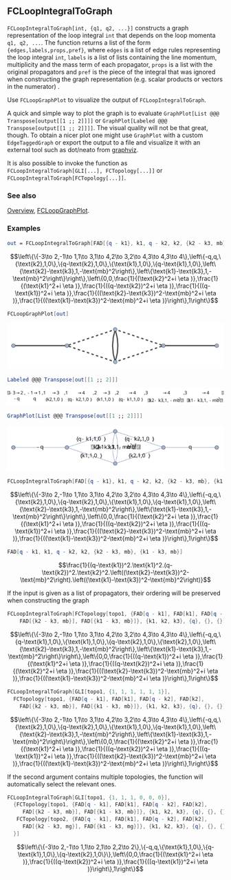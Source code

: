 ## FCLoopIntegralToGraph

`FCLoopIntegralToGraph[int, {q1, q2, ...}]` constructs a graph representation of the loop integral `int` that depends on the loop momenta `q1, q2, ...`. The function returns a list of the form `{edges,labels,props,pref}`, where `edges` is a list of edge rules representing the loop integral `int`, `labels` is a list of lists containing the line momentum, multiplicity and the mass term of each propagator, `props` is a list with the original propagators and `pref` is the piece of the integral that was ignored when constructing the graph representation (e.g. scalar products or vectors in the numerator) .

Use `FCLoopGraphPlot` to visualize the output of `FCLoopIntegralToGraph`.

A quick and simple way to plot the graph is to evaluate `GraphPlot[List @@@ Transpose[output[[1 ;; 2]]]]` or `GraphPlot[Labeled @@@ Transpose[output[[1 ;; 2]]]]`. The visual quality will not be that great, though. To obtain a nicer plot one might use `GraphPlot` with a custom `EdgeTaggedGraph` or export the output to a file and visualize it with an external tool such as dot/neato from [graphviz](https://graphviz.org/).

It is also possible to invoke the function as `FCLoopIntegralToGraph[GLI[...], FCTopology[...]]` or `FCLoopIntegralToGraph[FCTopology[...]]`.

### See also

[Overview](Extra/FeynCalc.md), [FCLoopGraphPlot](FCLoopGraphPlot.md).

### Examples

```mathematica
out = FCLoopIntegralToGraph[FAD[{q - k1}, k1, q - k2, k2, {k2 - k3, mb}, {k1 - k3, mb}], {k1, k2, k3}]
```

$$\left\{\{-3\to 2,-1\to 1,1\to 3,1\to 4,2\to 3,2\to 4,3\to 4,3\to 4\},\left\{-q,q,\{\text{k2},1,0\},\{q-\text{k2},1,0\},\{\text{k1},1,0\},\{q-\text{k1},1,0\},\left\{\text{k2}-\text{k3},1,-\text{mb}^2\right\},\left\{\text{k1}-\text{k3},1,-\text{mb}^2\right\}\right\},\left\{0,0,\frac{1}{(\text{k2}^2+i \eta )},\frac{1}{(\text{k1}^2+i \eta )},\frac{1}{((q-\text{k2})^2+i \eta )},\frac{1}{((q-\text{k1})^2+i \eta )},\frac{1}{((\text{k2}-\text{k3})^2-\text{mb}^2+i \eta )},\frac{1}{((\text{k1}-\text{k3})^2-\text{mb}^2+i \eta )}\right\},1\right\}$$

```mathematica
FCLoopGraphPlot[out]
```

![0bfm86ewusrdi](img/0bfm86ewusrdi.svg)

```mathematica
Labeled @@@ Transpose[out[[1 ;; 2]]]
```

![01p715ugi4jrv](img/01p715ugi4jrv.svg)

```mathematica
GraphPlot[List @@@ Transpose[out[[1 ;; 2]]]]
```

![0blv15cgm9d0u](img/0blv15cgm9d0u.svg)

```mathematica
FCLoopIntegralToGraph[FAD[{q - k1}, k1, q - k2, k2, {k2 - k3, mb}, {k1 - k3, mb}], {k1, k2,k3}]
```

$$\left\{\{-3\to 2,-1\to 1,1\to 3,1\to 4,2\to 3,2\to 4,3\to 4,3\to 4\},\left\{-q,q,\{\text{k2},1,0\},\{q-\text{k2},1,0\},\{\text{k1},1,0\},\{q-\text{k1},1,0\},\left\{\text{k2}-\text{k3},1,-\text{mb}^2\right\},\left\{\text{k1}-\text{k3},1,-\text{mb}^2\right\}\right\},\left\{0,0,\frac{1}{(\text{k2}^2+i \eta )},\frac{1}{(\text{k1}^2+i \eta )},\frac{1}{((q-\text{k2})^2+i \eta )},\frac{1}{((q-\text{k1})^2+i \eta )},\frac{1}{((\text{k2}-\text{k3})^2-\text{mb}^2+i \eta )},\frac{1}{((\text{k1}-\text{k3})^2-\text{mb}^2+i \eta )}\right\},1\right\}$$

```mathematica
FAD[q - k1, k1, q - k2, k2, {k2 - k3, mb}, {k1 - k3, mb}]
```

$$\frac{1}{(q-\text{k1})^2.\text{k1}^2.(q-\text{k2})^2.\text{k2}^2.\left((\text{k2}-\text{k3})^2-\text{mb}^2\right).\left((\text{k1}-\text{k3})^2-\text{mb}^2\right)}$$

If the input is given as a list of propagators, their ordering will be preserved when constructing the graph

```mathematica
FCLoopIntegralToGraph[FCTopology[topo1, {FAD[q - k1], FAD[k1], FAD[q - k2], FAD[k2], 
    FAD[{k2 - k3, mb}], FAD[{k1 - k3, mb}]}, {k1, k2, k3}, {q}, {}, {}]]
```

$$\left\{\{-3\to 2,-1\to 1,1\to 3,1\to 4,2\to 3,2\to 4,3\to 4,3\to 4\},\left\{-q,q,\{q-\text{k1},1,0\},\{\text{k1},1,0\},\{q-\text{k2},1,0\},\{\text{k2},1,0\},\left\{\text{k2}-\text{k3},1,-\text{mb}^2\right\},\left\{\text{k1}-\text{k3},1,-\text{mb}^2\right\}\right\},\left\{0,0,\frac{1}{((q-\text{k1})^2+i \eta )},\frac{1}{(\text{k1}^2+i \eta )},\frac{1}{((q-\text{k2})^2+i \eta )},\frac{1}{(\text{k2}^2+i \eta )},\frac{1}{((\text{k2}-\text{k3})^2-\text{mb}^2+i \eta )},\frac{1}{((\text{k1}-\text{k3})^2-\text{mb}^2+i \eta )}\right\},1\right\}$$

```mathematica
FCLoopIntegralToGraph[GLI[topo1, {1, 1, 1, 1, 1, 1}], 
  FCTopology[topo1, {FAD[q - k1], FAD[k1], FAD[q - k2], FAD[k2], 
    FAD[{k2 - k3, mb}], FAD[{k1 - k3, mb}]}, {k1, k2, k3}, {q}, {}, {}]]
```

$$\left\{\{-3\to 2,-1\to 1,1\to 3,1\to 4,2\to 3,2\to 4,3\to 4,3\to 4\},\left\{-q,q,\{\text{k2},1,0\},\{q-\text{k2},1,0\},\{\text{k1},1,0\},\{q-\text{k1},1,0\},\left\{\text{k2}-\text{k3},1,-\text{mb}^2\right\},\left\{\text{k1}-\text{k3},1,-\text{mb}^2\right\}\right\},\left\{0,0,\frac{1}{(\text{k2}^2+i \eta )},\frac{1}{(\text{k1}^2+i \eta )},\frac{1}{((q-\text{k2})^2+i \eta )},\frac{1}{((q-\text{k1})^2+i \eta )},\frac{1}{((\text{k2}-\text{k3})^2-\text{mb}^2+i \eta )},\frac{1}{((\text{k1}-\text{k3})^2-\text{mb}^2+i \eta )}\right\},1\right\}$$

If the second argument contains multiple topologies, the function will automatically select the relevant ones.

```mathematica
FCLoopIntegralToGraph[GLI[topo1, {1, 1, 1, 0, 0, 0}], 
  {FCTopology[topo1, {FAD[q - k1], FAD[k1], FAD[q - k2], FAD[k2], 
     FAD[{k2 - k3, mb}], FAD[{k1 - k3, mb}]}, {k1, k2, k3}, {q}, {}, {}], 
   FCTopology[topo2, {FAD[q - k1], FAD[k1], FAD[q - k2], FAD[k2], 
     FAD[{k2 - k3, mg}], FAD[{k1 - k3, mg}]}, {k1, k2, k3}, {q}, {}, {}] 
  }]
```

$$\left\{\{-3\to 2,-1\to 1,1\to 2,1\to 2,2\to 2\},\{-q,q,\{\text{k1},1,0\},\{q-\text{k1},1,0\},\{q-\text{k2},1,0\}\},\left\{0,0,\frac{1}{(\text{k1}^2+i \eta )},\frac{1}{((q-\text{k2})^2+i \eta )},\frac{1}{((q-\text{k1})^2+i \eta )}\right\},1\right\}$$